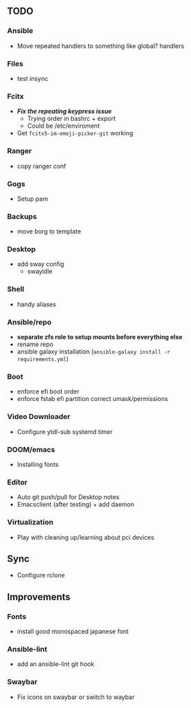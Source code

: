 ## TODO

### Ansible
+ Move repeated handlers to something like global? handlers

### Files
+ test insync

### Fcitx
+ _**Fix the repeating keypress issue**_
  + Trying order in bashrc + export
  + Could be /etc/enviroment
+ Get `fcitx5-im-emoji-picker-git` working

### Ranger
+ copy ranger conf

### Gogs
+ Setup pam

### Backups
+ move borg to template

### Desktop
+ add sway config
  + swayidle

### Shell
+ handy aliases

### Ansible/repo
+ **separate zfs role to setup mounts before everything else**
+ rename repo
+ ansible galaxy installation (`ansible-galaxy install -r requirements.yml`)

### Boot
+ enforce efi boot order
+ enforce fstab efi partition correct umask/permissions

### Video Downloader
+ Configure ytdl-sub systemd timer

### DOOM/emacs
+ Installing fonts

### Editor
+ Auto git push/pull for Desktop notes
+ Emacsclient (after testing) + add daemon

### Virtualization
+ Play with cleaning up/learning about pci devices

## Sync
+ Configure rclone

## Improvements

### Fonts
+ install good monospaced japanese font

### Ansible-lint
+ add an ansible-lint git hook


### Swaybar

+ Fix icons on swaybar or switch to waybar
